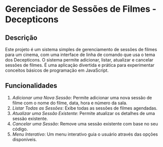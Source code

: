 # Gerenciador de Sessões de Filmes - Decepticons

## Descrição

Este projeto é um sistema simples de gerenciamento de sessões de filmes para um cinema, com uma interface de linha de comando que usa o tema dos Decepticons. O sistema permite adicionar, listar, atualizar e cancelar sessões de filmes. É uma aplicação divertida e prática para experimentar conceitos básicos de programação em JavaScript.

## Funcionalidades

1. *Adicionar uma Nova Sessão*: Permite adicionar uma nova sessão de filme com o nome do filme, data, hora e número da sala.
2. *Listar Todas as Sessões*: Exibe todas as sessões de filmes agendadas.
3. *Atualizar uma Sessão Existente*: Permite atualizar os detalhes de uma sessão existente.
4. *Cancelar uma Sessão*: Remove uma sessão existente com base no seu código.
5. *Menu Interativo*: Um menu interativo guia o usuário através das opções disponíveis.
